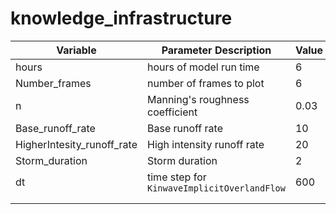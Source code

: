 # knowledge_infrastructure


| Variable                   | Parameter Description                       | Value | Dimension  |   
|----------------------------|---------------------------------------------|-------|------------|
| hours                      | hours of model run time                     | 6     | hours      |
| Number_frames              | number of frames to plot                    | 6     | [-]        |
| n                          | Manning's roughness coefficient             | 0.03  | s/m^(1/3)  |
| Base_runoff_rate           | Base runoff rate                            | 10    | mm/h       |
| HigherIntesity_runoff_rate | High intensity runoff rate                  | 20    | mm/h       | 
| Storm_duration             | Storm duration                              | 2     | hours      |   
| dt                         | time step for `KinwaveImplicitOverlandFlow` | 600   | seconds    |   
|                            |                                             |       |            |   
|                            |                                             |       |            |   
